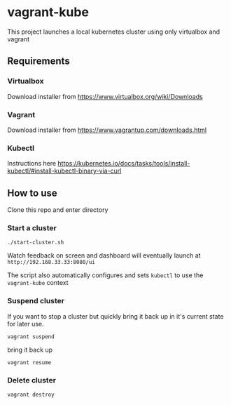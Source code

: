 # vagrant-kube

This project launches a local kubernetes cluster using only virtualbox and vagrant

## Requirements

### Virtualbox
Download installer from https://www.virtualbox.org/wiki/Downloads

### Vagrant
Download installer from https://www.vagrantup.com/downloads.html

### Kubectl
Instructions here https://kubernetes.io/docs/tasks/tools/install-kubectl/#install-kubectl-binary-via-curl

## How to use

Clone this repo and enter directory

### Start a cluster
```
./start-cluster.sh
```

Watch feedback on screen and dashboard will eventually launch at `http://192.168.33.33:8080/ui`

The script also automatically configures and sets `kubectl` to use the `vagrant-kube` context

### Suspend cluster

If you want to stop a cluster but quickly bring it back up in it's current state for later use.
```
vagrant suspend
```

bring it back up

```
vagrant resume
```

### Delete cluster

```
vagrant destroy
```
